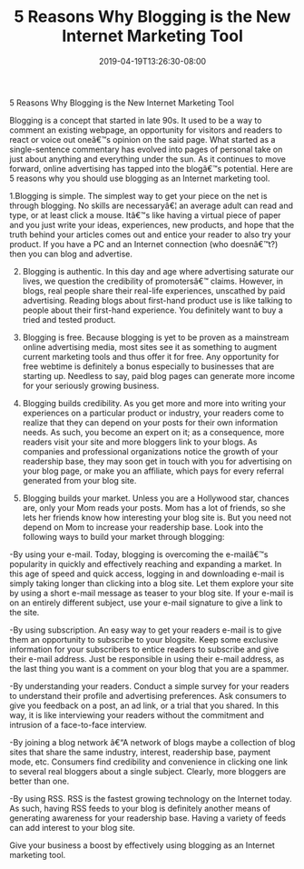 ﻿---
title: "5 Reasons Why Blogging is the New Internet Marketing Tool"
date: 2019-04-19T13:26:30-08:00
description: "10 blogging articles Tips for Web Success"
featured_image: "/images/10 blogging articles.jpg"
tags: ["10 blogging articles"]
---

5 Reasons Why Blogging is the New Internet Marketing Tool 

Blogging is a concept that started in late 90s.  It used to be a way to comment an existing webpage, an opportunity for visitors and readers to react or voice out oneâ€™s opinion on the said page.  What started as a single-sentence commentary has evolved into pages of personal take on just about anything and everything under the sun.  As it continues to move forward, online advertising has tapped into the blogâ€™s potential.  Here are 5 reasons why you should use blogging as an Internet marketing tool.  

1.Blogging is simple.  The simplest way to get your piece on the net is through blogging.  No skills are necessaryâ€¦ an average adult can read and type, or at least click a mouse.  Itâ€™s like having a virtual piece of paper and you just write your ideas, experiences, new products, and hope that the truth behind your articles comes out and entice your reader to also try your product.  If you have a PC and an Internet connection (who doesnâ€™t?) then you can blog and advertise.

2. Blogging is authentic.  In this day and age where advertising saturate our lives, we question the credibility of promotersâ€™ claims.  However, in blogs, real people share their real-life experiences, unscathed by paid advertising.  Reading blogs about first-hand product use is like talking to people about their first-hand experience.  You definitely want to buy a tried and tested product.

3. Blogging is free.  Because blogging is yet to be proven as a mainstream online advertising media, most sites see it as something to augment current marketing tools and thus offer it for free.   Any opportunity for free webtime is definitely a bonus especially to businesses that are starting up.  Needless to say, paid blog pages can generate more income for your seriously growing business. 

4. Blogging builds credibility.  As you get more and more into writing your experiences on a particular product or industry, your readers come to realize that they can depend on your posts for their own information needs.  As such, you become an expert on it; as a consequence, more readers visit your site and more bloggers link to your blogs.  As companies and professional organizations notice the growth of your readership base, they may soon get in touch with you for advertising on your blog page, or make you an affiliate, which pays for every referral generated from your blog site.

5. Blogging builds your market.  Unless you are a Hollywood star, chances are, only your Mom reads your posts.  Mom has a lot of friends, so she lets her friends know how interesting your blog site is.  But you need not depend on Mom to increase your readership base.  Look into the following ways to build your market through blogging:

-By using your e-mail.  Today, blogging is overcoming the e-mailâ€™s popularity in quickly and effectively reaching and expanding a market.  In this age of speed and quick access, logging in and downloading e-mail is simply taking longer than clicking into a blog site.  Let them explore your site by using a short e-mail message as teaser to your blog site.  If your e-mail is on an entirely different subject, use your e-mail signature to give a link to the site.

-By using subscription.  An easy way to get your readers e-mail is to give them an opportunity to subscribe to your blogsite.  Keep some exclusive information for your subscribers to entice readers to subscribe and give their e-mail address.  Just be responsible in using their e-mail address, as the last thing you want is a comment on your blog that you are a spammer.

-By understanding your readers.  Conduct a simple survey for your readers to understand their profile and advertising preferences.  Ask consumers to give you feedback on a post, an ad link, or a trial that you shared.  In this way, it is like interviewing your readers without the commitment and intrusion of a face-to-face interview.

-By joining a blog network â€“A network of blogs maybe a collection of blog sites that share the same industry, interest, readership base, payment mode, etc.  Consumers find credibility and convenience in clicking one link to several real bloggers about a single subject.  Clearly, more bloggers are better than one.

-By using RSS. RSS is the fastest growing technology on the Internet today.  As such, having RSS feeds to your blog is definitely another means of generating awareness for your readership base.  Having a variety of feeds can add interest to your blog site.  

Give your business a boost by effectively using blogging as an Internet marketing tool.
